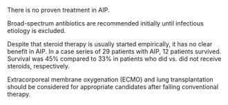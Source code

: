 There is no proven treatment in AIP.

Broad-spectrum antibiotics are recommended initially until infectious etiology is excluded.

Despite that steroid therapy is usually started empirically, it has no clear benefit in AIP. In a case series of 29 patients with AIP, 12 patients survived. Survival was 45% compared to 33% in patients who did vs. did not receive steroids, respectively.

Extracorporeal membrane oxygenation (ECMO) and lung transplantation should be considered for appropriate candidates after failing conventional therapy.